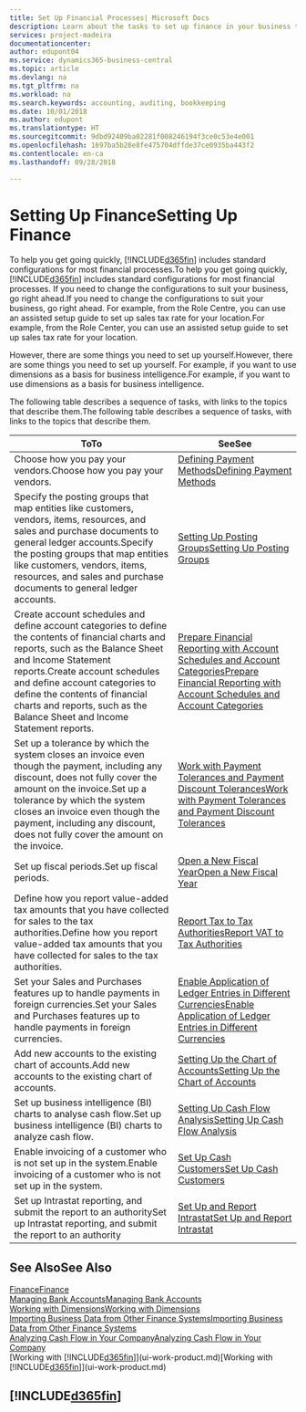 ```yaml
---
title: Set Up Financial Processes| Microsoft Docs
description: Learn about the tasks to set up finance in your business to suit all your accounting, auditing, or bookkeeping needs.
services: project-madeira
documentationcenter: 
author: edupont04
ms.service: dynamics365-business-central
ms.topic: article
ms.devlang: na
ms.tgt_pltfrm: na
ms.workload: na
ms.search.keywords: accounting, auditing, bookkeeping
ms.date: 10/01/2018
ms.author: edupont
ms.translationtype: HT
ms.sourcegitcommit: 9dbd92409ba02281f008246194f3ce0c53e4e001
ms.openlocfilehash: 1697ba5b28e8fe475704dffde37ce0935ba443f2
ms.contentlocale: en-ca
ms.lasthandoff: 09/28/2018

---
```

# <a name="setting-up-finance"></a><span data-ttu-id="1ef91-103">Setting Up Finance</span><span class="sxs-lookup"><span data-stu-id="1ef91-103">Setting Up Finance</span></span>
<span data-ttu-id="1ef91-104">To help you get going quickly, [!INCLUDE[d365fin](includes/d365fin_md.md)] includes standard configurations for most financial processes.</span><span class="sxs-lookup"><span data-stu-id="1ef91-104">To help you get going quickly, [!INCLUDE[d365fin](includes/d365fin_md.md)] includes standard configurations for most financial processes.</span></span> <span data-ttu-id="1ef91-105">If you need to change the configurations to suit your business, go right ahead.</span><span class="sxs-lookup"><span data-stu-id="1ef91-105">If you need to change the configurations to suit your business, go right ahead.</span></span> <span data-ttu-id="1ef91-106">For example, from the Role Centre, you can use an assisted setup guide to set up sales tax rate for your location.</span><span class="sxs-lookup"><span data-stu-id="1ef91-106">For example, from the Role Center, you can use an assisted setup guide to set up sales tax rate for your location.</span></span>  

<span data-ttu-id="1ef91-107">However, there are some things you need to set up yourself.</span><span class="sxs-lookup"><span data-stu-id="1ef91-107">However, there are some things you need to set up yourself.</span></span> <span data-ttu-id="1ef91-108">For example, if you want to use dimensions as a basis for business intelligence.</span><span class="sxs-lookup"><span data-stu-id="1ef91-108">For example, if you want to use dimensions as a basis for business intelligence.</span></span>  

<span data-ttu-id="1ef91-109">The following table describes a sequence of tasks, with links to the topics that describe them.</span><span class="sxs-lookup"><span data-stu-id="1ef91-109">The following table describes a sequence of tasks, with links to the topics that describe them.</span></span>

| <span data-ttu-id="1ef91-110">To</span><span class="sxs-lookup"><span data-stu-id="1ef91-110">To</span></span> | <span data-ttu-id="1ef91-111">See</span><span class="sxs-lookup"><span data-stu-id="1ef91-111">See</span></span> |
| --- | --- |
| <span data-ttu-id="1ef91-112">Choose how you pay your vendors.</span><span class="sxs-lookup"><span data-stu-id="1ef91-112">Choose how you pay your vendors.</span></span> |[<span data-ttu-id="1ef91-113">Defining Payment Methods</span><span class="sxs-lookup"><span data-stu-id="1ef91-113">Defining Payment Methods</span></span>](finance-payment-methods.md) |
| <span data-ttu-id="1ef91-114">Specify the posting groups that map entities like customers, vendors, items, resources, and sales and purchase documents to general ledger accounts.</span><span class="sxs-lookup"><span data-stu-id="1ef91-114">Specify the posting groups that map entities like customers, vendors, items, resources, and sales and purchase documents to general ledger accounts.</span></span> |[<span data-ttu-id="1ef91-115">Setting Up Posting Groups</span><span class="sxs-lookup"><span data-stu-id="1ef91-115">Setting Up Posting Groups</span></span>](finance-posting-groups.md)|
|<span data-ttu-id="1ef91-116">Create account schedules and define account categories to define the contents of financial charts and reports, such as the Balance Sheet and Income Statement reports.</span><span class="sxs-lookup"><span data-stu-id="1ef91-116">Create account schedules and define account categories to define the contents of financial charts and reports, such as the Balance Sheet and Income Statement reports.</span></span>|[<span data-ttu-id="1ef91-117">Prepare Financial Reporting with Account Schedules and Account Categories</span><span class="sxs-lookup"><span data-stu-id="1ef91-117">Prepare Financial Reporting with Account Schedules and Account Categories</span></span>](bi-how-work-account-schedule.md)|
|<span data-ttu-id="1ef91-118">Set up a tolerance by which the system closes an invoice even though the payment, including any discount, does not fully cover the amount on the invoice.</span><span class="sxs-lookup"><span data-stu-id="1ef91-118">Set up a tolerance by which the system closes an invoice even though the payment, including any discount, does not fully cover the amount on the invoice.</span></span>|[<span data-ttu-id="1ef91-119">Work with Payment Tolerances and Payment Discount Tolerances</span><span class="sxs-lookup"><span data-stu-id="1ef91-119">Work with Payment Tolerances and Payment Discount Tolerances</span></span>](finance-payment-tolerance-and-payment-discount-tolerance.md)|
| <span data-ttu-id="1ef91-120">Set up fiscal periods.</span><span class="sxs-lookup"><span data-stu-id="1ef91-120">Set up fiscal periods.</span></span> |[<span data-ttu-id="1ef91-121">Open a New Fiscal Year</span><span class="sxs-lookup"><span data-stu-id="1ef91-121">Open a New Fiscal Year</span></span>](finance-how-open-new-fiscal-year.md) |
| <span data-ttu-id="1ef91-122">Define how you report value-added tax amounts that you have collected for sales to the tax authorities.</span><span class="sxs-lookup"><span data-stu-id="1ef91-122">Define how you report value-added tax amounts that you have collected for sales to the tax authorities.</span></span> |[<span data-ttu-id="1ef91-123">Report Tax to Tax Authorities</span><span class="sxs-lookup"><span data-stu-id="1ef91-123">Report VAT to Tax Authorities</span></span>](finance-how-report-vat.md)|
| <span data-ttu-id="1ef91-124">Set your Sales and Purchases features up to handle payments in foreign currencies.</span><span class="sxs-lookup"><span data-stu-id="1ef91-124">Set your Sales and Purchases features up to handle payments in foreign currencies.</span></span>|[<span data-ttu-id="1ef91-125">Enable Application of Ledger Entries in Different Currencies</span><span class="sxs-lookup"><span data-stu-id="1ef91-125">Enable Application of Ledger Entries in Different Currencies</span></span>](finance-how-enable-application-ledger-entries-different-currencies.md)
| <span data-ttu-id="1ef91-126">Add new accounts to the existing chart of accounts.</span><span class="sxs-lookup"><span data-stu-id="1ef91-126">Add new accounts to the existing chart of accounts.</span></span> |[<span data-ttu-id="1ef91-127">Setting Up the Chart of Accounts</span><span class="sxs-lookup"><span data-stu-id="1ef91-127">Setting Up the Chart of Accounts</span></span>](finance-setup-chart-accounts.md) |
| <span data-ttu-id="1ef91-128">Set up business intelligence (BI) charts to analyse cash flow.</span><span class="sxs-lookup"><span data-stu-id="1ef91-128">Set up business intelligence (BI) charts to analyze cash flow.</span></span> |[<span data-ttu-id="1ef91-129">Setting Up Cash Flow Analysis</span><span class="sxs-lookup"><span data-stu-id="1ef91-129">Setting Up Cash Flow Analysis</span></span>](finance-setup-cash-flow-analyses.md) |
|<span data-ttu-id="1ef91-130">Enable invoicing of a customer who is not set up in the system.</span><span class="sxs-lookup"><span data-stu-id="1ef91-130">Enable invoicing of a customer who is not set up in the system.</span></span>|[<span data-ttu-id="1ef91-131">Set Up Cash Customers</span><span class="sxs-lookup"><span data-stu-id="1ef91-131">Set Up Cash Customers</span></span>](finance-how-to-set-up-cash-customers.md)|
| <span data-ttu-id="1ef91-132">Set up Intrastat reporting, and submit the report to an authority</span><span class="sxs-lookup"><span data-stu-id="1ef91-132">Set up Intrastat reporting, and submit the report to an authority</span></span> | [<span data-ttu-id="1ef91-133">Set Up and Report Intrastat</span><span class="sxs-lookup"><span data-stu-id="1ef91-133">Set Up and Report Intrastat</span></span>](finance-how-setup-report-intrastat.md)|

## <a name="see-also"></a><span data-ttu-id="1ef91-134">See Also</span><span class="sxs-lookup"><span data-stu-id="1ef91-134">See Also</span></span>
[<span data-ttu-id="1ef91-135">Finance</span><span class="sxs-lookup"><span data-stu-id="1ef91-135">Finance</span></span>](finance.md)  
[<span data-ttu-id="1ef91-136">Managing Bank Accounts</span><span class="sxs-lookup"><span data-stu-id="1ef91-136">Managing Bank Accounts</span></span>](bank-manage-bank-accounts.md)  
[<span data-ttu-id="1ef91-137">Working with Dimensions</span><span class="sxs-lookup"><span data-stu-id="1ef91-137">Working with Dimensions</span></span>](finance-dimensions.md)  
[<span data-ttu-id="1ef91-138">Importing Business Data from Other Finance Systems</span><span class="sxs-lookup"><span data-stu-id="1ef91-138">Importing Business Data from Other Finance Systems</span></span>](across-import-data-configuration-packages.md)  
[<span data-ttu-id="1ef91-139">Analyzing Cash Flow in Your Company</span><span class="sxs-lookup"><span data-stu-id="1ef91-139">Analyzing Cash Flow in Your Company</span></span>](finance-analyze-cash-flow.md)  
<span data-ttu-id="1ef91-140">[Working with [!INCLUDE[d365fin](includes/d365fin_md.md)]](ui-work-product.md)</span><span class="sxs-lookup"><span data-stu-id="1ef91-140">[Working with [!INCLUDE[d365fin](includes/d365fin_md.md)]](ui-work-product.md)</span></span>  

## [!INCLUDE[d365fin](includes/free_trial_md.md)]  


